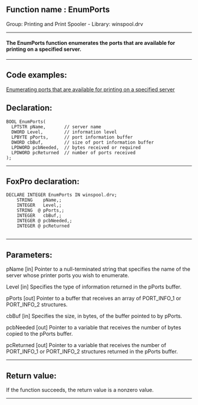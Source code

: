 
## Function name : EnumPorts
Group: Printing and Print Spooler - Library: winspool.drv    
***  


#### The EnumPorts function enumerates the ports that are available for printing on a specified server.
***  


## Code examples:
[Enumerating ports that are available for printing on a specified server](../../samples/sample_334.md)  

## Declaration:
```foxpro  
BOOL EnumPorts(
  LPTSTR pName,       // server name
  DWORD Level,        // information level
  LPBYTE pPorts,      // port information buffer
  DWORD cbBuf,        // size of port information buffer
  LPDWORD pcbNeeded,  // bytes received or required
  LPDWORD pcReturned  // number of ports received
);  
```  
***  


## FoxPro declaration:
```foxpro  
DECLARE INTEGER EnumPorts IN winspool.drv;
	STRING    pName,;
	INTEGER   Level,;
	STRING  @ pPorts,;
	INTEGER   cbBuf,;
	INTEGER @ pcbNeeded,;
	INTEGER @ pcReturned
  
```  
***  


## Parameters:
pName 
[in] Pointer to a null-terminated string that specifies the name of the server whose printer ports you wish to enumerate. 

Level 
[in] Specifies the type of information returned in the pPorts buffer.

pPorts 
[out] Pointer to a buffer that receives an array of PORT_INFO_1 or PORT_INFO_2 structures. 

cbBuf 
[in] Specifies the size, in bytes, of the buffer pointed to by pPorts. 

pcbNeeded 
[out] Pointer to a variable that receives the number of bytes copied to the pPorts buffer.

pcReturned 
[out] Pointer to a variable that receives the number of PORT_INFO_1 or PORT_INFO_2 structures returned in the pPorts buffer.  
***  


## Return value:
If the function succeeds, the return value is a nonzero value.  
***  

